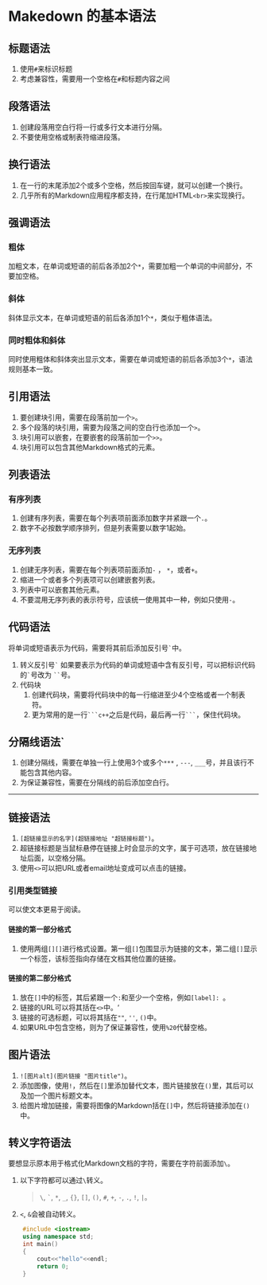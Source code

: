 # Makedown 的基本语法
## 标题语法
1. 使用`#`来标识标题
2. 考虑兼容性，需要用一个空格在`#`和标题内容之间

## 段落语法
1. 创建段落用空白行将一行或多行文本进行分隔。
2. 不要使用空格或制表符缩进段落。

## 换行语法
1. 在一行的末尾添加2个或多个空格，然后按回车键，就可以创建一个换行。
2. 几乎所有的Markdown应用程序都支持，在行尾加HTML`<br>`来实现换行。

## 强调语法
### 粗体
加粗文本，在单词或短语的前后各添加2个`*`，需要加粗一个单词的中间部分，不要加空格。
### 斜体
斜体显示文本，在单词或短语的前后各添加1个`*`，类似于粗体语法。
### 同时粗体和斜体
同时使用粗体和斜体突出显示文本，需要在单词或短语的前后各添加3个`*`，语法规则基本一致。

## 引用语法
1. 要创建块引用，需要在段落前加一个`>`。 
2. 多个段落的块引用，需要为段落之间的空白行也添加一个`>`。
3. 块引用可以嵌套，在要嵌套的段落前加一个`>>`。
4. 块引用可以包含其他Markdown格式的元素。

## 列表语法
### 有序列表
1. 创建有序列表，需要在每个列表项前面添加数字并紧跟一个`.`。
2. 数字不必按数学顺序排列，但是列表需要以数字1起始。
### 无序列表
1. 创建无序列表，需要在每个列表项前面添加`-` ， `*`，或者`+`。
2. 缩进一个或者多个列表项可以创建嵌套列表。
3. 列表中可以嵌套其他元素。
4. 不要混用无序列表的表示符号，应该统一使用其中一种，例如只使用`-`。

## 代码语法
将单词或短语表示为代码，需要将其前后添加反引号`` ` ``中。
1. 转义反引号`` ` ``
如果要表示为代码的单词或短语中含有反引号，可以把标识代码的`` ` ``号改为 ` `` `号。
2. 代码块
    1. 创建代码块，需要将代码块中的每一行缩进至少4个空格或者一个制表符。
    2. 更为常用的是一行` ```c++ `之后是代码，最后再一行` ``` `，保住代码块。


## 分隔线语法`
1. 创建分隔线，需要在单独一行上使用3个或多个`***` , `---`, `___`号，并且该行不能包含其他内容。
2. 为保证兼容性，需要在分隔线的前后添加空白行。

---

## 链接语法
1. `[超链接显示的名字](超链接地址 "超链接标题")`。
2. 超链接标题是当鼠标悬停在链接上时会显示的文字，属于可选项，放在链接地址后面，以空格分隔。
3. 使用`<>`可以把URL或者email地址变成可以点击的链接。
### 引用类型链接
可以使文本更易于阅读。
#### 链接的第一部分格式
1. 使用两组`[][]`进行格式设置。第一组`[]`包围显示为链接的文本，第二组`[]`显示一个标签，该标签指向存储在文档其他位置的链接。
#### 链接的第二部分格式
1. 放在`[]`中的标签，其后紧跟一个`:`和至少一个空格，例如`[label]: `。
2. 链接的URL可以将其括在`<>`中。‘
3. 链接的可选标题，可以将其括在`""`, `''`, `()`中。
4. 如果URL中包含空格，则为了保证兼容性，使用`%20`代替空格。

## 图片语法
1. `![图片alt](图片链接 "图片title")`。
2. 添加图像，使用`!`，然后在`[]`里添加替代文本，图片链接放在`()`里，其后可以及加一个图片标题文本。
3. 给图片增加链接，需要将图像的Markdown括在`[]`中，然后将链接添加在`()`中。

## 转义字符语法
要想显示原本用于格式化Markdown文档的字符，需要在字符前面添加`\`。
1. 以下字符都可以通过`\`转义。
    >`\`, `` ` ``, `*`, `_`, `{}`, `[]`, `()`, `#`, `+`, `-`, `.`, `!`, `|`。
2. `<`, `&`会被自动转义。

```c++
    #include <iostream>
    using namespace std;
    int main()
    {
        cout<<"hello"<<endl;
        return 0;
    }
```